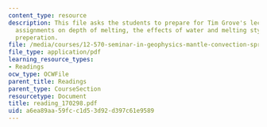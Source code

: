 ```yaml
---
content_type: resource
description: This file asks the students to prepare for Tim Grove's lecture, and include
  assignments on depth of melting, the effects of water and melting style for the
  preperation.
file: /media/courses/12-570-seminar-in-geophysics-mantle-convection-spring-1998/a6ea89aa59fcc1d53d92d397c61e9589_reading_170298.pdf
file_type: application/pdf
learning_resource_types:
- Readings
ocw_type: OCWFile
parent_title: Readings
parent_type: CourseSection
resourcetype: Document
title: reading_170298.pdf
uid: a6ea89aa-59fc-c1d5-3d92-d397c61e9589
---
```

